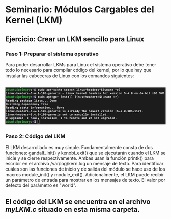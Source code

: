# Seminario: Módulos Cargables del Kernel (LKM)
## Ejercicio: Crear un LKM sencillo para Linux

### Paso 1: Preparar el sistema operativo

Para poder desarrollar LKMs para Linux el sistema operativo debe tener todo lo necesario para
compilar código del kernel, por lo que hay que instalar las cabeceras de Linux con los comandos
siguientes:

![Cabeceras de Linux](https://github.com/mnc99/PDIH/blob/main/S-LKM/Screenshots/cabeceras-linux.png?raw=true)
---

### Paso 2: Código del LKM

El LKM desarrollado es muy simple. Fundamentalmente consta de dos funciones: gandalf_init() y kenobi_exit()
que se ejecutarán cuando el LKM se inicie y se cierre respectivamente. Ambas usan la función
printk() para escribir en el archivo /var/log/kern.log un mensaje de texto. Para identificar cuáles son las
funciones de inicio y de salida del módulo se hace uso de los macros module_init() y module_exit(). Adicionalmente,
el LKM puede recibir un parámetro de entrada para mostrar en los mensajes de texto. El valor por defecto del parámetro
es "world".

El código del LKM se encuentra en el archivo *myLKM.c* situado en esta misma carpeta.
---
